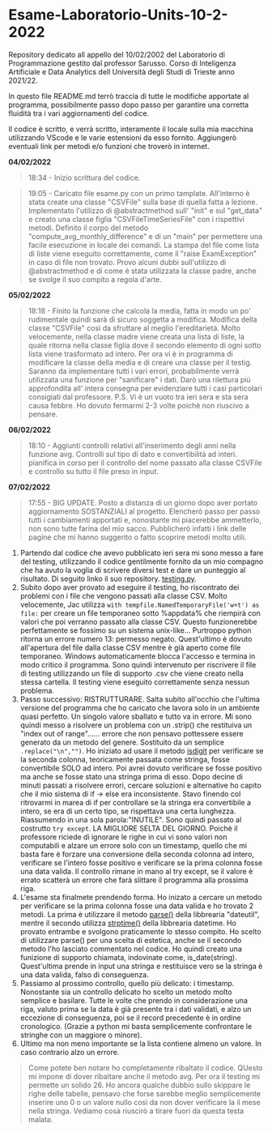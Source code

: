 # Esame-Laboratorio-Units-10-2-2022

Repository dedicato all appello del 10/02/2002 del Laboratorio di Programmazione gestito dal professor Sarusso. 
Corso di Inteligenza Artificiale e Data Analytics dell Università degli Studi di Trieste anno 2021/22.

In questo file README.md terrò traccia di tutte le modifiche apportate al programma, possibilmente passo dopo passo per garantire una corretta fluidità tra i vari aggiornamenti del codice.

Il codice è scritto, e verrà scritto, interamente il locale sulla mia macchina utilizzando VScode e le varie estensioni da esso fornito. Aggiungerò eventuali link per metodi e/o funzioni che troverò in internet.

**04/02/2022** 
> 18:34 - Inizio scrittura del codice.

> 19:05 - Caricato file esame.py con un primo tamplate. All'interno è stata create una classe "CSVFile" sulla base di quella fatta a lezione. Implementato l'utilizzo di @abstractmethod sull' "init" e sul "get_data" e creato una classe figlia "CSVFileTimeSeriesFile" con i rispettivi metodi. Definito il corpo del metodo "compute_avg_monthly_difference" e di un "main" per permettere una facile esecuzione in locale dei comandi. La stampa del file come lista di liste viene eseguito correttamente, come il "raise ExamException" in caso di file non trovato. Provo alcuni dubbi sull'utilizzo di @abstractmethod e di come è stata utilizzata la classe padre, anche se svolge il suo compito a regola d'arte. 

**05/02/2022**
> 18:18 - Finito la funzione che calcola la media, fatta in modo un po' rudimentale quindi sarà di sicuro soggetta a modifica. Modifica della classe "CSVFile" così da sfruttare al meglio l'ereditarietà. Molto velocemente, nella classe madre viene creata una lista di liste, la quale ritorna nella classe figlia dove il secondo elemento di ogni sotto lista viene trasformato ad intero. Per ora vi è in programma di modificare la classe della media e di creare una classe per il testig. Saranno da implementare tutti i vari errori, probabilmente verrà utilizzata una funzione per "sanificare" i dati. Darò una rilettura più approfondita all' intera consegna per evidenziare tutti i casi particolari consigiati dal professore. P.S. Vi è un vuoto tra ieri sera e sta sera causa febbre. Ho dovuto fermarmi 2-3 volte poichè non riuscivo a pensare.

**06/02/2022**

>18:10 - Aggiunti controlli relativi all'inserimento degli anni nella funzione avg. Controlli sul tipo di dato e convertibilità ad interi. pianifica in corso per il controllo del nome passato alla classe CSVFile e controllo su tutto il file preso in input.

**07/02/2022**

>17:55 - BIG UPDATE. Posto a distanza di un giorno dopo aver portato aggiornamento SOSTANZIALI al progetto. Elencherò passo per passo tutti i cambiamenti apportati e, nonostante mi piacerebbe ammetterlo, non sono tutte farina del mio sacco. Pubblicherò infatti i link delle pagine che mi hanno suggerito o fatto scoprire metodi molto utili.

1. Partendo dal codice che avevo pubblicato ieri sera mi sono messo a fare del testing, utilizzando il codice gentilmente fornito da un mio compagno che ha avuto la voglia di scrivere diversi test e dare un punteggio al risultato. Di seguito linko il suo repository. [testing.py](https://github.com/Jac-Zac/Programming_Lab_Exam_2022).
2. Subito dopo aver provato ad eseguire il testing, ho riscontrato dei problemi con i file che vengono passati alla classe CSV. Molto velocemente, Jac utilizza ``` with tempfile.NamedTemporaryFile('w+t') as file: ``` per creare un file temporaneo sotto %appdata% che riempirà con valori che poi verranno passato alla classe CSV. Questo funzionerebbe perfettamente se fossimo su un sistema unix-like... Purtroppo python ritorna un errore numero 13: permesso negato. Quest'ultimo è dovuto all'apertura del file dalla classe CSV mentre è già aperto come file temporaneo. Windows automaticamente blocca l'accesso e termina in modo critico il programma. Sono quindi intervenuto per riscrivere il file di testing utilizzando un file di supporto .csv che viene creato nella stessa cartella. Il testing viene eseguito correttamente senza nessun problema.
3. Passo successivo: RISTRUTTURARE. Salta subito all'occhio che l'ultima versione del programma che ho caricato che lavora solo in un ambiente quasi perfetto. Un singolo valore sballato e tutto va in errore. Mi sono quindi messo a risolvere un problema con un .strip() che restituiva un "index out of range"...... errore che non pensavo pottessere essere generato da un metodo del genere. Sostituito da un semplice ```.replace("\n","")```. Ho iniziato ad usare il metodo [isdigit](https://careerkarma.com/blog/python-isalpha-isnumeric-isalnum/#:~:text=The%20Python%20isnumeric()%20method,method%20returns%20the%20value%20False%20.) per verificare se la seconda colonna, teoricamente passata come stringa, fosse convertibile SOLO ad intero. Poi avrei dovuto verificare se fosse positivo ma anche se fosse stato una stringa prima di esso. Dopo decine di minuti passati a risolvere errori, cercare soluzioni e alternative ho capito che il mio sistema di if -> else era inconsistente. Stavo finendo col ritrovarmi in marea di if per controllare se la stringa era convertibile a intero, se era di un certo tipo, se rispettava una certa lunghezza. Riassumendo in una sola parola:"INUTILE". Sono quindi passato al costrutto ```try except```. LA MIGLIORE SELTA DEL GIORNO. Poichè il professore riciede di ignorare le righe in cui vi sono valori non computabili e alzare un errore solo con un timestamp, quello che mi basta fare è forzare una conversione della seconda colonna ad intero, verificare se l'intero fosse positivo e verificare se la prima colonna fosse una data valida. Il controllo rimane in mano al try except, se il valore è errato scatterà un errore che farà slittare il programma alla prossima riga.
4. L'esame sta finalmete prendendo forma. Ho inizato a cercare un metodo per verificare se la prima colonna fosse una data valida e ho trovato 2 metodi. La prima è utilizzare il metodo [parse()](https://dateutil.readthedocs.io/en/stable/parser.html) della libbrearia "dateutil", mentre il secondo utilizza [strptime()](https://www.kite.com/python/answers/how-to-validate-a-date-string-format-in-python) della libbrearia datetime. Ho provato entrambe e svolgono praticamente lo stesso compito. Ho scelto di utilizzare parse() per una scelta di estetica, anche se il secondo metodo l'ho lasciato commentato nel codice. Ho quindi creato una funizione di supporto chiamata, indovinate come, is_date(string). Quest'ultima prende in input una stringa e restituisce vero se la stringa è una data valida, falso di conseguenza.
5. Passiamo al prossimo controllo, quello più delicato: i timestamp. Nonostante sia un controllo delicato ho scelto un metodo molto semplice e basilare. Tutte le volte che prendo in considerazione una riga, valuto prima se la data è già presente tra i dati validati, e alzo un eccezione di conseguenza, poi se il record precedente è in ordine cronologico. (Grazie a python mi basta semplicemente confrontare le stringhe con un maggiore o minore). 
6. Ultimo ma non meno importante se la lista contiene almeno un valore. In caso contrario alzo un errore.

> Come potete ben notare ho completamente ribaltato il codice. QUesto mi impone di dover ribaltare anche il metodo avg. Per ora il testing mi permette un solido 26. Ho ancora qualche dubbio sullo skippare le righe delle tabelle, pensavo che forse sarebbe meglio semplicemente inserire uno 0 o un valore nullo così da non dover verificare la il mese nella stringa. Vediamo cosà riuscirò a tirare fuori da questa testa malata.
